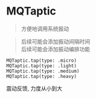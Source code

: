 # MQTaptic

> 方便地调用系统振动  

> 后续可能会添加振动间隔时间  
> 后续可能会添加振动编排功能

```
MQTaptic.tap(type: .micro)
MQTaptic.tap(type: .light)
MQTaptic.tap(type: .medium)
MQTaptic.tap(type: .heavy)
```

震动反馈, 力度从小到大